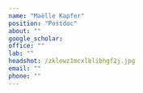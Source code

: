 ```yaml
---
name: "Maëlle Kapfer"
position: "Postdoc"
about: ""
google_scholar: 
office: ""
lab: ""
headshot: /zklowz1mcxlblibhgf2j.jpg
email: ""
phone: ""
---
```

